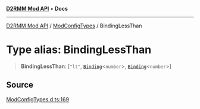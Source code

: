 [**D2RMM Mod API**](../../index.md) • **Docs**

***

[D2RMM Mod API](../../modules.md) / [ModConfigTypes](../index.md) / BindingLessThan

# Type alias: BindingLessThan

> **BindingLessThan**: [`"lt"`, [`Binding`](Binding.md)\<`number`\>, [`Binding`](Binding.md)\<`number`\>]

## Source

[ModConfigTypes.d.ts:169](https://github.com/olegbl/d2rmm/blob/7b50646c3690465cf5277007fc3d5d33286edb15/src/renderer/ModConfigTypes.d.ts#L169)
